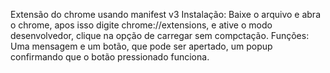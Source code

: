 Extensão do chrome usando manifest v3
Instalação: Baixe o arquivo e abra o chrome, apos isso digite chrome://extensions, e ative o modo desenvolvedor, clique na opção de carregar sem compctação.
Funções: Uma mensagem e um botão, que pode ser apertado, um popup confirmando que o botão pressionado funciona.
